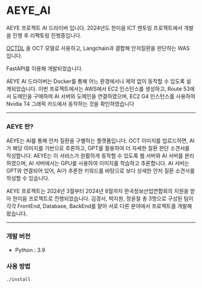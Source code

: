 # AEYE_AI
AEYE 프로젝트 AI 드라이버 입니다. 2024년도 한이음 ICT 멘토링 프로젝트에서 개발을 진행 후 리팩토링 진행중입니다.

[OCTDL](https://github.com/MikhailKulyabin/OCTDL) 을 OCT 모델로 사용하고, Langchain과 결합해 안저질환을 판단하는 WAS 입니다.

FastAPI를 이용해 개발되었습니다.

AEYE AI 드라이버는 Docker를 통해 어느 환경에서나 제약 없이 동작할 수 있도록 설계되었습니다. 이번 프로젝트에서는 AWS에서 EC2 인스턴스를 생성하고, Route 53에서 도메인을 구매하여 AI 서버와 도메인을 연결하였으며, EC2 G4 인스턴스를 사용하여 Nvidia T4 그래픽 카드에서 동작하는 것을 확인하였습니다


---
### AEYE 란?
AEYE는 AI를 통해 안저 질환을 구별하는 플랫폼입니다. OCT 이미지를 업로드하면, AI가 해당 이미지를 기반으로 추론하고, GPT를 활용하여 더 자세한 질환 판단 소견서를 작성합니다. AEYE는 이 서비스가 원활하게 동작할 수 있도록 웹 서버와 AI 서버를 분리하였으며, AI 서버에서는 GPU를 사용하여 이미지를 학습하고 추론합니다. AI 서버는 GPT와 연결되어 있어, AI가 추론한 키워드를 바탕으로 보다 상세한 안저 질환 소견서를 작성할 수 있습니다.  

AEYE 프로젝트는 2024년 3월부터 2024년 8월까지 한국정보산업연합회의 지원을 받아 한이음 프로젝트로 진행되었습니다. 김경서, 박지원, 정윤철 총 3명으로 구성된 팀이 각각 FrontEnd, Database, BackEnd를 맡아 서로 다른 분야에서 프로젝트를 개발해왔습니다.  

---

### 개발 버전
- Python     : 3.9


### 사용 방법
```
./install
```